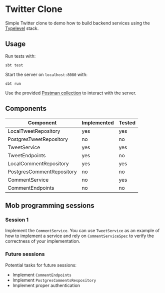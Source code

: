 # Twitter Clone

Simple Twitter clone to demo how to build backend services using the [Typelevel](https://typelevel.org/) stack.

## Usage

Run tests with:

```
sbt test
```

Start the server on `localhost:8080` with:

```
sbt run
```

Use the provided [Postman collection](postman/TwitterClone.postman_collection.json) to interact with the server.

## Components

| Component                   | Implemented | Tested |
|-----------------------------|-------------|--------|
| LocalTweetRepository        | yes         | yes    |
| PostgresTweetRepository     | no          | no     | 
| TweetService                | yes         | yes    |
| TweetEndpoints              | yes         | no     |
| LocalCommentRepository      | yes         | yes    |
| PostgresCommentRepository   | no          | no     |
| CommentService              | no          | yes    |
| CommentEndpoints            | no          | no     |

## Mob programming sessions

### Session 1

Implement the `CommentService`. You can use `TweetService` as an example of how to implement a service and rely on `CommentServiceSpec` to verify the 
correctness of your implementation.

### Future sessions

Potential tasks for future sessions:
  * Implement `CommentEndpoints`
  * Implement `PostgresCommentsRespository`
  * Implement proper authentication

